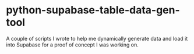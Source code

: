 # python-supabase-table-data-gen-tool
A couple of scripts I wrote to help me dynamically generate data and load it into Supabase for a proof of concept I was working on.
